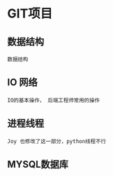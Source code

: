# GIT项目

## 数据结构
    数据结构

## IO 网络
    IO的基本操作， 后端工程师常用的操作
    
## 进程线程
    Joy 也修改了这一部分，python线程不行
    
## MYSQL数据库
